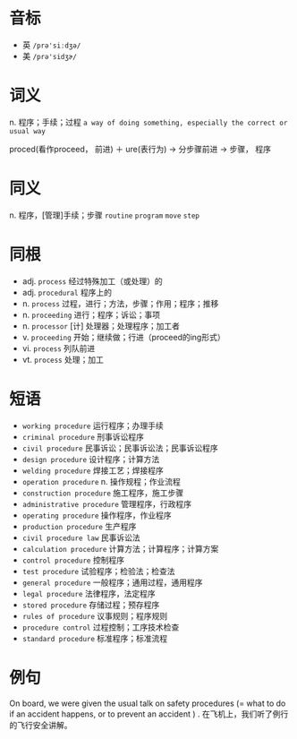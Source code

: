 # 音标

- 英 `/prə'siːdʒə/`
- 美 `/prə'sidʒɚ/`

# 词义

n. 程序；手续；过程
`a way of doing something, especially the correct or usual way`



proced(看作proceed， 前进) ＋ ure(表行为) → 分步骤前进 → 步骤， 程序

# 同义

n. 程序，[管理]手续；步骤
`routine` `program` `move` `step`

# 同根

- adj. `process` 经过特殊加工（或处理）的
- adj. `procedural` 程序上的
- n. `process` 过程，进行；方法，步骤；作用；程序；推移
- n. `proceeding` 进行；程序；诉讼；事项
- n. `processor` [计] 处理器；处理程序；加工者
- v. `proceeding` 开始；继续做；行进（proceed的ing形式）
- vi. `process` 列队前进
- vt. `process` 处理；加工

# 短语

- `working procedure` 运行程序；办理手续
- `criminal procedure` 刑事诉讼程序
- `civil procedure` 民事诉讼；民事诉讼法；民事诉讼程序
- `design procedure` 设计程序；计算方法
- `welding procedure` 焊接工艺；焊接程序
- `operation procedure` n. 操作规程；作业流程
- `construction procedure` 施工程序，施工步骤
- `administrative procedure` 管理程序，行政程序
- `operating procedure` 操作程序，作业程序
- `production procedure` 生产程序
- `civil procedure law` 民事诉讼法
- `calculation procedure` 计算方法；计算程序；计算方案
- `control procedure` 控制程序
- `test procedure` 试验程序；检验法；检查法
- `general procedure` 一般程序；通用过程，通用程序
- `legal procedure` 法律程序，法定程序
- `stored procedure` 存储过程；预存程序
- `rules of procedure` 议事规则；程序规则
- `procedure control` 过程控制；工序技术检查
- `standard procedure` 标准程序；标准流程

# 例句

On board, we were given the usual talk on safety procedures (= what to do if an accident happens, or to prevent an accident ) .
在飞机上，我们听了例行的飞行安全讲解。


